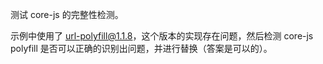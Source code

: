 测试 core-js 的完整性检测。

示例中使用了 url-polyfill@1.1.8，这个版本的实现存在问题，然后检测 core-js polyfill 是否可以正确的识别出问题，并进行替换（答案是可以的）。

